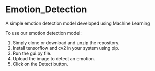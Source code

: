 # Emotion_Detection
A simple emotion detection model developed using Machine Learning


To use our emotion detection model:

1. Simply clone or download and unzip the repository.
2. Install tensorflow and cv2 in your system using pip.
3. Run the gui.py file.
4. Upload the image to detect an emotion.
5. Click on the Detect button.
